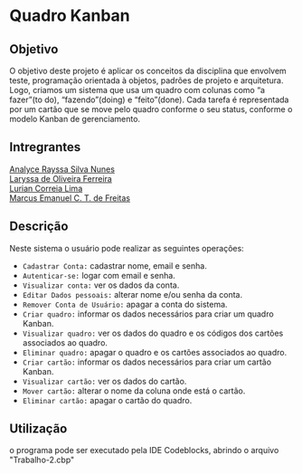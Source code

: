 # Quadro Kanban

## Objetivo

O objetivo deste projeto é aplicar os conceitos da disciplina que envolvem teste, programação orientada à objetos, padrões de projeto e arquitetura. Logo, criamos um sistema que usa um quadro com colunas como “a fazer”(to do), “fazendo”(doing) e “feito”(done). Cada tarefa é representada por um cartão que se move pelo quadro conforme o seu status, conforme o modelo Kanban de gerenciamento. 

## Intregrantes

[Analyce Rayssa Silva Nunes](https://github.com/AnalyceRay)         
[Laryssa de Oliveira Ferreira](https://github.com/laryferreira)        
[Lurian Correia Lima](https://github.com/luricl)                 
[Marcus Emanuel C. T. de Freitas](https://github.com/METenedini)     

## Descrição

Neste sistema o usuário pode realizar as seguintes operações:

- `Cadastrar Conta:` cadastrar nome, email e senha.
- `Autenticar-se:` logar com email e senha.
- `Visualizar conta:` ver os dados da conta.
- `Editar Dados pessoais:` alterar nome e/ou senha da conta.
- `Remover Conta de Usuário:` apagar a conta do sistema.
- `Criar quadro:` informar os dados necessários para criar um quadro Kanban.
- `Visualizar quadro:` ver os dados do quadro e os códigos dos cartões associados ao quadro.
- `Eliminar quadro:` apagar o quadro e os cartões associados ao quadro.
- `Criar cartão:` informar os dados necessários para criar um cartão Kanban.
- `Visualizar cartão:` ver os dados do cartão.
- `Mover cartão:` alterar o nome da coluna onde está o cartão.
- `Eliminar cartão:` apagar o cartão do quadro.

## Utilização

o programa pode ser executado pela IDE Codeblocks, abrindo o arquivo "Trabalho-2.cbp"